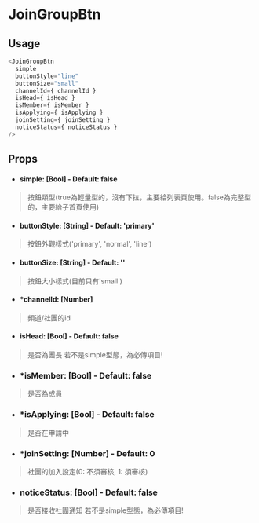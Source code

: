 # JoinGroupBtn
## Usage
```javascript
<JoinGroupBtn
  simple
  buttonStyle="line"
  buttonSize="small"
  channelId={ channelId }
  isHead={ isHead }
  isMember={ isMember }
  isApplying={ isApplying }
  joinSetting={ joinSetting }
  noticeStatus={ noticeStatus }
/>
```
## Props
- #### simple: [Bool] - Default: false
> 按鈕類型(true為輕量型的，沒有下拉，主要給列表頁使用。false為完整型的，主要給子首頁使用)

- #### buttonStyle: [String] - Default: 'primary'
> 按鈕外觀樣式('primary', 'normal', 'line')

- #### buttonSize: [String] - Default: ''
> 按鈕大小樣式(目前只有'small')

- #### *channelId: [Number]
> 頻道/社團的id

- #### isHead: [Bool] - Default: false
> 是否為團長
> 若不是simple型態，為必傳項目!

- ### *isMember: [Bool] - Default: false
> 是否為成員

- ### *isApplying: [Bool] - Default: false
> 是否在申請中

- ### *joinSetting: [Number] - Default: 0
> 社團的加入設定(0: 不須審核, 1: 須審核)

- ### noticeStatus: [Bool] - Default: false
> 是否接收社團通知
> 若不是simple型態，為必傳項目!
